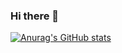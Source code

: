 ### Hi there 👋




[![Anurag's GitHub stats](https://github-readme-stats.vercel.app/api?username=Noiseaa)](https://github.com/Noiseaa/github-readme-stats)
